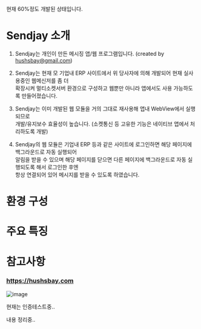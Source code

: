 <!--
**hushsbay/hushsbay** is a ✨ _special_ ✨ repository because its `README.md` (this file) appears on your GitHub profile.
Here are some ideas to get you started:
- 🔭 I’m currently working on ...
- 🌱 I’m currently learning ...
- 👯 I’m looking to collaborate on ...
- 🤔 I’m looking for help with ...
- 💬 Ask me about ...
- 📫 How to reach me: ...
- 😄 Pronouns: ...
- ⚡ Fun fact: ...
-->

현재 60%정도 개발된 상태입니다.

# Sendjay 소개

1. Sendjay는 개인이 만든 메시징 앱/웹 프로그램입니다. (created by hushsbay@gmail.com)

2. Sendjay는 현재 모 기업내 ERP 사이트에서 위 당사자에 의해 개발되어 현재 실사용중인 웹메신저를 좀 더   
   확장시켜 멀티소켓서버 환경으로 구성하고 웹뿐만 아니라 앱에서도 사용 가능하도록 만들어졌습니다.

4. Sendjay는 이미 개발된 웹 모듈을 거의 그대로 재사용해 앱내 WebView에서 실행되므로   
   개발/유지보수 효율성이 높습니다. (소켓통신 등 고유한 기능은 네이티브 앱에서 처리하도록 개발)

5. Sendjay의 웹 모듈은 기업내 ERP 등과 같은 사이트에 로그인하면 해당 페이지에 백그라운드로 자동 실행되어   
   알림을 받을 수 있으며 해당 페이지를 닫으면 다른 페이지에 백그라운드로 자동 실행되도록 해서 로그인한 후엔   
   항상 연결되어 있어 메시지를 받을 수 있도록 하였습니다.

# 환경 구성

# 주요 특징

# 참고사항


### https://hushsbay.com

![image](https://github.com/hushsbay/hushsbay/assets/51398212/b86591c8-f16b-484f-bcf0-1a7d58a90909)

현재는 인증테스트중..

내용 정리중..
